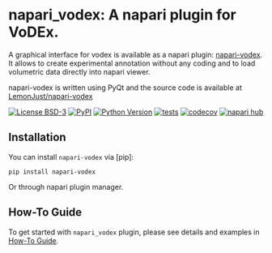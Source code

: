 # napari_vodex: A napari plugin for VoDEx.
A graphical interface for vodex is available as a napari plugin: [napari-vodex](https://www.napari-hub.org/plugins/napari-vodex#installation).
It allows to create experimental annotation without any coding and to load volumetric data directly into napari viewer.

napari-vodex is written  using PyQt and the source code is available at [LemonJust/napari-vodex](https://github.com/LemonJust/napari-vodex)


[![License BSD-3](https://img.shields.io/pypi/l/napari-vodex.svg?color=green)](https://github.com/LemonJust/napari-vodex/raw/main/LICENSE)
[![PyPI](https://img.shields.io/pypi/v/napari-vodex.svg?color=green)](https://pypi.org/project/napari-vodex)
[![Python Version](https://img.shields.io/pypi/pyversions/napari-vodex.svg?color=green)](https://python.org)
[![tests](https://github.com/LemonJust/napari-vodex/workflows/tests/badge.svg)](https://github.com/LemonJust/napari-vodex/actions)
[![codecov](https://codecov.io/gh/LemonJust/napari-vodex/branch/main/graph/badge.svg)](https://codecov.io/gh/LemonJust/napari-vodex)
[![napari hub](https://img.shields.io/endpoint?url=https://api.napari-hub.org/shields/napari-vodex)](https://napari-hub.org/plugins/napari-vodex)

## Installation

You can install `napari-vodex` via [pip]:

    pip install napari-vodex

Or through napari plugin manager.

## How-To Guide
To get started with `napari_vodex` plugin,
please see details and examples in [How-To Guide](napari/how-to.md).
